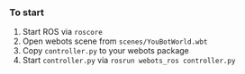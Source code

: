 ### To start

1. Start ROS via `roscore`
2. Open webots scene from `scenes/YouBotWorld.wbt`
3. Copy `controller.py` to your webots package
4. Start `controller.py` via `rosrun webots_ros controller.py`
